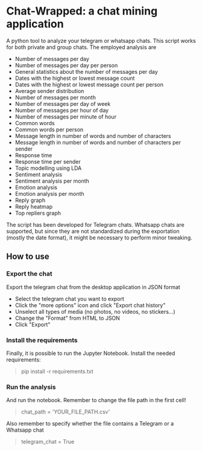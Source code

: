 # Chat-Wrapped: a chat mining application
A python tool to analyze your telegram or whatsapp chats. This script works for both private and group chats. The employed analysis are
- Number of messages per day
- Number of messages per day per person
- General statistics about the number of messages per day
- Dates with the highest or lowest message count
- Dates with the highest or lowest message count per person
- Average sender distribution
- Number of messages per month
- Number of messages per day of week
- Number of messages per hour of day
- Number of messages per minute of hour
- Common words
- Common words per person
- Message length in number of words and number of characters
- Message length in number of words and number of characters per sender
- Response time
- Response time per sender
- Topic modelling using LDA
- Sentiment analysis
- Sentiment analysis per month
- Emotion analysis
- Emotion analysis per month
- Reply graph
- Reply heatmap
- Top repliers graph

The script has been developed for Telegram chats. Whatsapp chats are supported, but since they are not standardized during the exportation (mostly the date format), it might be necessary to perform minor tweaking.

## How to use
### Export the chat
Export the telegram chat from the desktop application in JSON format
- Select the telegram chat you want to export
- Click the "more options" icon and click "Export chat history"
- Unselect all types of media (no photos, no videos, no stickers...)
- Change the "Format" from HTML to JSON
- Click "Export"

### Install the requirements
Finally, it is possible to run the Jupyter Notebook. Install the needed requirements:
> pip install -r requirements.txt

### Run the analysis
And run the notebook. Remember to change the file path in the first cell!
> chat_path = 'YOUR_FILE_PATH.csv'

Also remember to specify whether the file contains a Telegram or a Whatsapp chat
> telegram_chat = True


